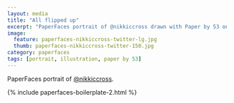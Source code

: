 ```yaml
---
layout: media
title: "All flipped up"
excerpt: "PaperFaces portrait of @nikkiccross drawn with Paper by 53 on an iPad."
image: 
  feature: paperfaces-nikkiccross-twitter-lg.jpg
  thumb: paperfaces-nikkiccross-twitter-150.jpg
category: paperfaces
tags: [portrait, illustration, paper by 53]
---
```


PaperFaces portrait of [@nikkiccross](http://twitter.com/nikkiccross).

{% include paperfaces-boilerplate-2.html %}